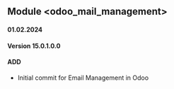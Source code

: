 ## Module <odoo_mail_management>

#### 01.02.2024
#### Version 15.0.1.0.0
#### ADD
- Initial commit for Email Management in Odoo
